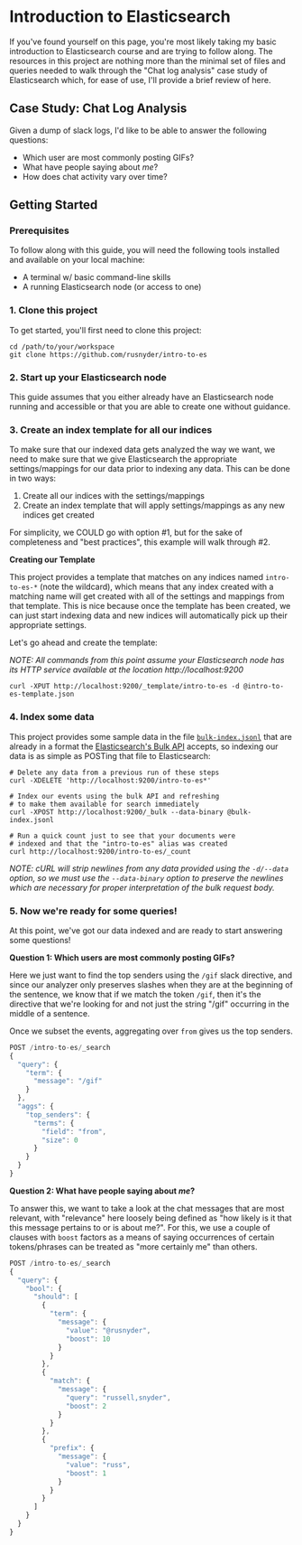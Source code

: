 # Introduction to Elasticsearch

If you've found yourself on this page, you're most likely taking my basic
introduction to Elasticsearch course and are trying to follow along. The
resources in this project are nothing more than the minimal set of files
and queries needed to walk through the "Chat log analysis" case study of
Elasticsearch which, for ease of use, I'll provide a brief review of here.

## Case Study: Chat Log Analysis

Given a dump of slack logs, I'd like to be able to answer the following
questions:

 * Which user are most commonly posting GIFs?
 * What have people saying about _me_?
 * How does chat activity vary over time?

## Getting Started

### Prerequisites

To follow along with this guide, you will need the following tools installed
and available on your local machine:

 * A terminal w/ basic command-line skills
 * A running Elasticsearch node (or access to one)

### 1. Clone this project
To get started, you'll first need to clone this project:

```shell
cd /path/to/your/workspace
git clone https://github.com/rusnyder/intro-to-es
```

### 2. Start up your Elasticsearch node
This guide assumes that you either already have an Elasticsearch node
running and accessible or that you are able to create one without
guidance.

### 3. Create an index template for all our indices
To make sure that our indexed data gets analyzed the way we want, we need to
make sure that we give Elasticsearch the appropriate settings/mappings for
our data prior to indexing any data.  This can be done in two ways:

 1. Create all our indices with the settings/mappings
 2. Create an index template that will apply settings/mappings as
    any new indices get created

For simplicity, we COULD go with option #1, but for the sake of completeness
and "best practices", this example will walk through #2.

**Creating our Template**

This project provides a template that matches on any indices named
`intro-to-es-*` (note the wildcard), which means that any index created
with a matching name will get created with all of the settings and mappings
from that template.  This is nice because once the template has been created,
we can just start indexing data and new indices will automatically pick up
their appropriate settings.

Let's go ahead and create the template:

_NOTE: All commands from this point assume your Elasticsearch node has
its HTTP service available at the location http://localhost:9200_

```shell
curl -XPUT http://localhost:9200/_template/intro-to-es -d @intro-to-es-template.json
```

### 4. Index some data
This project provides some sample data in the file
[`bulk-index.jsonl`](./bulk-index.jsonl) that are already in a format the
[Elasticsearch's Bulk API][es-bulk] accepts, so indexing our data is as
simple as POSTing that file to Elasticsearch:


```shell
# Delete any data from a previous run of these steps
curl -XDELETE 'http://localhost:9200/intro-to-es*'

# Index our events using the bulk API and refreshing
# to make them available for search immediately
curl -XPOST http://localhost:9200/_bulk --data-binary @bulk-index.jsonl

# Run a quick count just to see that your documents were
# indexed and that the "intro-to-es" alias was created
curl http://localhost:9200/intro-to-es/_count
```

_NOTE: cURL will strip newlines from any data provided using the `-d/--data`
option, so we must use the `--data-binary` option to preserve the newlines
which are necessary for proper interpretation of the bulk request body._

### 5. Now we're ready for some queries!
At this point, we've got our data indexed and are ready to start answering some questions!

**Question 1: Which users are most commonly posting GIFs?**

Here we just want to find the top senders using the `/gif` slack directive,
and since our analyzer only preserves slashes when they are at the beginning
of the sentence, we know that if we match the token `/gif`, then it's the
directive that we're looking for and not just the string "/gif" occurring
in the middle of a sentence.

Once we subset the events, aggregating over `from` gives us the top senders.

```javascript
POST /intro-to-es/_search
{
  "query": {
    "term": {
      "message": "/gif"
    }
  },
  "aggs": {
    "top_senders": {
      "terms": {
        "field": "from",
        "size": 0
      }
    }
  }
}
```

**Question 2: What have people saying about _me_?**

To answer this, we want to take a look at the chat messages that are most
relevant, with "relevance" here loosely being defined as "how likely is it
that this message pertains to or is about me?".  For this, we use a couple
of clauses with `boost` factors as a means of saying occurrences of certain
tokens/phrases can be treated as "more certainly me" than others.

```javascript
POST /intro-to-es/_search
{
  "query": {
    "bool": {
      "should": [
        {
          "term": {
            "message": {
              "value": "@rusnyder",
              "boost": 10
            }
          }
        },
        {
          "match": {
            "message": {
              "query": "russell,snyder",
              "boost": 2
            }
          }
        },
        {
          "prefix": {
            "message": {
              "value": "russ",
              "boost": 1
            }
          }
        }
      ]
    }
  }
}
```

[//]: # (Links Section)
[es-bulk]: https://www.elastic.co/guide/en/elasticsearch/reference/current/docs-bulk.html
